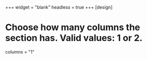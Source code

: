 +++
widget = "blank"
headless = true 
+++
[design]
  # Choose how many columns the section has. Valid values: 1 or 2.
  columns = "1"
